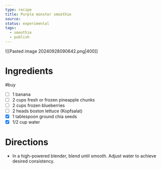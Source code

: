 ```yaml
---
type: recipe
title: Purple monster smoothie
source: 
status: experimental
tags:
  - smoothie
  - publish
---
```

![[Pasted image 20240928090642.png|400]]
# Ingredients
#buy
- [ ] 1 banana
- [ ] 2 cups fresh or frozen pineapple chunks
- [ ] 2 cups frozen blueberries
- [ ] 2 heads boston lettuce (Kopfsalat)
- [x] 1 tablespoon ground chia seeds
- [x] 1/2 cup water
# Directions
- In a high-powered blender, blend until smooth. Adjust water to achieve desired consistency.